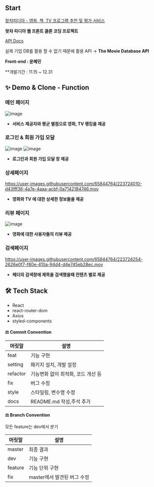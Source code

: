 ## Start

[왓챠피디아 - 영화, 책, TV 프로그램 추천 및 평가 서비스](https://pedia.watcha.com/ko-KR)

**왓챠 피디아 웹 프론트 클론 코딩 프로젝트**

[API Docs](https://developers.themoviedb.org/3/getting-started/introduction)

실제 기업 DB를 활용 할 수 없기 때문에 활용 API → **The Movie Database API**

**Front-end : 윤혜민**

**개발기간 : 11.15 ~ 12.31

## ✨ Demo & Clone - Function

### 메인 페이지
![image](https://user-images.githubusercontent.com/65844764/223722980-a4351460-0bb4-4661-af0f-abd022ebb2bd.png)

- **서비스 제공자와 평균 별점으로 영화, TV 랭킹을 제공**


### 로그인 & 회원 가입 모달
![image](https://user-images.githubusercontent.com/65844764/223723211-6d5e6d0e-48ad-483b-9bf0-c500d7b23982.png)
![image](https://user-images.githubusercontent.com/65844764/223723738-90b73712-8980-4e37-9b67-1c30212b06fd.png)

- **로그인과 회원 가입 모달 창 제공**


### 상세페이지
https://user-images.githubusercontent.com/65844764/223724010-d43fff36-4a7e-4aaa-acbf-0a7142184746.mov

- **영화와 TV 에 대한 상세한 정보들을 제공**

### 리뷰 페이지
![image](https://user-images.githubusercontent.com/65844764/223724451-659c42e6-6f0c-486d-a666-1de755c306b2.png)

- **영화에 대한 사용자들의 리뷰 제공**


### 검색페이지
https://user-images.githubusercontent.com/65844764/223724254-2626e0f7-f80e-410a-94d4-d4e745eb28ec.mov

- **헤더의 검색창에 제목을 검색했을때 컨텐츠 별로 제공**


## 🛠 Tech Stack

- React
- react-router-dom
- Axios
- styled-components


#### ⚖ Commit Convention

| 머릿말   | 설명                               |
| -------- | ---------------------------------- |
| feat     | 기능 구현                          |
| setting  | 패키지 설치, 개발 설정             |
| refactor | 기능변화 없이 최적화, 코드 개선 등 |
| fix      | 버그 수정                          |
| style    | 스타일링, 변수명 수정              |
| docs     | README.md 작성,주석 추가           |

#### ⚖ Branch Convention

모든 feature는 dev에서 분기

| 머릿말  | 설명                        |
| ------- | --------------------------- |
| master  | 최종 결과                   |
| dev     | 기능 구현                   |
| feature | 기능 단위 구현              |
| fix     | master에서 발견된 버그 수정 |
